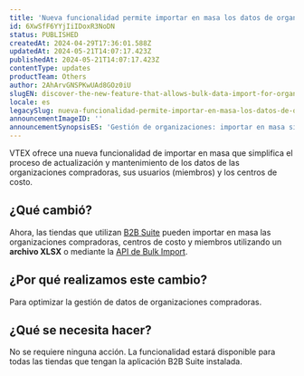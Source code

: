 ```yaml
---
title: 'Nueva funcionalidad permite importar en masa los datos de organizaciones y centros de costo '
id: 6XwSfF6YYjIiIDoxR3NoDN
status: PUBLISHED
createdAt: 2024-04-29T17:36:01.588Z
updatedAt: 2024-05-21T14:07:17.423Z
publishedAt: 2024-05-21T14:07:17.423Z
contentType: updates
productTeam: Others
author: 2AhArvGNSPKwUAd8GOz0iU
slugEN: discover-the-new-feature-that-allows-bulk-data-import-for-organizations-and
locale: es
legacySlug: nueva-funcionalidad-permite-importar-en-masa-los-datos-de-organizaciones-y
announcementImageID: ''
announcementSynopsisES: 'Gestión de organizaciones: importar en masa simplifica la actualización y mantenimiento de los datos'
---
```


VTEX ofrece una nueva funcionalidad de importar en masa que simplifica el proceso de actualización y mantenimiento de los datos de las organizaciones compradoras, sus usuarios (miembros) y los centros de costo.

## ¿Qué cambió?

Ahora, las tiendas que utilizan [B2B Suite](https://developers.vtex.com/docs/apps/vtex.b2b-suite) pueden importar en masa las organizaciones compradoras, centros de costo y miembros utilizando un **archivo XLSX** o mediante la [API de Bulk Import](https://developers.vtex.com/docs/api-reference/buyer-organizations?endpoint=overview). 

## ¿Por qué realizamos este cambio?

Para optimizar la gestión de datos de organizaciones compradoras.

## ¿Qué se necesita hacer?

No se requiere ninguna acción. La funcionalidad estará disponible para todas las tiendas que tengan la aplicación B2B Suite instalada.
